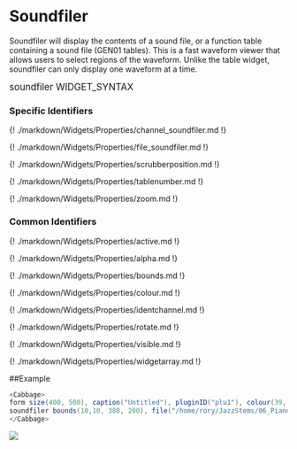 # Soundfiler

Soundfiler will display the contents of a sound file, or a function table containing a sound file (GEN01 tables). This is a fast waveform viewer that allows users to select regions of the waveform. Unlike the table widget, soundfiler can only display one waveform at a time. 


<big></pre>
soundfiler WIDGET_SYNTAX
</pre></big>

### Specific Identifiers

{! ./markdown/Widgets/Properties/channel_soundfiler.md  !}

{! ./markdown/Widgets/Properties/file_soundfiler.md !} 

{! ./markdown/Widgets/Properties/scrubberposition.md !} 

{! ./markdown/Widgets/Properties/tablenumber.md  !}

{! ./markdown/Widgets/Properties/zoom.md !}  

### Common Identifiers

{! ./markdown/Widgets/Properties/active.md !} 

{! ./markdown/Widgets/Properties/alpha.md !} 

{! ./markdown/Widgets/Properties/bounds.md !}

{! ./markdown/Widgets/Properties/colour.md !} 

{! ./markdown/Widgets/Properties/identchannel.md !}  

{! ./markdown/Widgets/Properties/rotate.md !} 

{! ./markdown/Widgets/Properties/visible.md  !}

{! ./markdown/Widgets/Properties/widgetarray.md !}  

<!--(End of identifiers)/-->

##Example
<!--(Widget Example)/-->
```csharp
<Cabbage>
form size(400, 500), caption("Untitled"), pluginID("plu1"), colour(39, 40, 34)
soundfiler bounds(10,10, 380, 200), file("/home/rory/JazzStems/06_Piano.wav")
</Cabbage>
```
<!--(End Widget Example)/-->
![](../images/soundfilerExample.png)